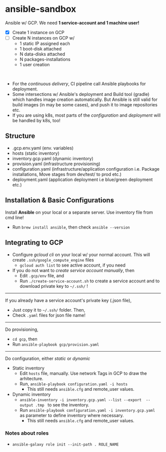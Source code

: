 # ansible-sandbox

Ansible w/ GCP. We need **1 service-account and 1 machine user!**


- [x] Create 1 instance on GCP
- [ ] Create N instances on GCP w/
    - 1 static IP assigned each
    - 1 boot-disk attached
    - N data-disks attached 
    - N packages-installations
    - 1 user creation

<br>

- For the _continuous delivery_, CI pipeline call Ansible playbooks for deployment. 
- Some intersections w/ Ansible's deployment and Build tool (gradle) which handles image creation automatically. But Ansible is still valid for build images (in may be some cases), and push it to image repositories etc.
- If you are using k8s, most parts of the _configuration_ and _deployment_ will be handled by k8s, too!

## Structure

- .gcp.env.yaml (env. variables)
- hosts (static inventory)
- inventory.gcp.yaml (dynamic inventory)
- provision.yaml (infrastructure provisioning)
- configuration.yaml (infrastructure/application configuration i.e. Package installations, Move stages from dev/test/ to prod etc.)
- deployment.yaml (application deployment i.e blue/green deployment etc.)


## Installation & Basic Configurations

Install **Ansible** on your local or a separate server. Use inventory file from cmd line! 

- Run `brew install ansible`, then check `ansible --version`

## Integrating to GCP

- Configure _gcloud cli_ on your local w/ your normal account. This will create `.ssh/google_compute_engine` files
    - `gcloud auth list` to see active account, if you need
- If you do not want to _create service account manually_, then 
    - Edit `.gcp/env` file, and 
    - Run `./create-service-account.sh` to create a service account and to download private key to `~/.ssh/` !

<hr> 

If you already have a service account's private key (.json file), 
- Just copy it to `~/.ssh/` folder. Then,
- Check `.yaml` files for json file name!

<hr>

Do provisioning,
- `cd gcp`, then
- Run `ansible-playbook gcp/provision.yaml`

<hr>

Do configuration, either _static_ or _dynamic_
- Static inventory
    - Edit `hosts` file, manually. Use network Tags in GCP to draw the arhitecture.
    - Run, `ansible-playbook configuration.yaml -i hosts`
        - This still needs `ansible.cfg` and remote_user values.
- Dynamic inventory
    - `ansible-inventory -i inventory.gcp.yaml --list --export  --output .tmp ` to see the inventory.
    - Run `ansible-playbook configuration.yaml -i inventory.gcp.yaml` as parameter to define inventory where necessary.
        - This still needs `ansible.cfg` and remote_user values.

### Notes about roles

- `ansible-galaxy role init --init-path . ROLE_NAME`